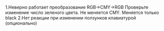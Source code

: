 1.Неверно работает преобразование RGB->CMY->RGB Проверьте изменение число зеленого цвета. Не меняется CMY. Меняется только black
2.Нет реакции при изменении ползунков клавиатурой (опционально)
